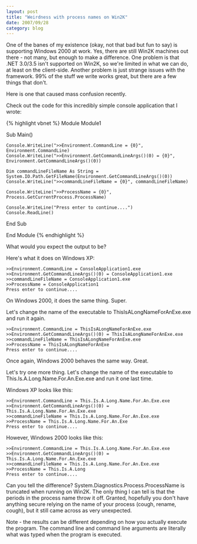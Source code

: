 ```yaml
---
layout: post
title: "Weirdness with process names on Win2K"
date: 2007/09/28
category: blog
---
```


One of the banes of my existence (okay, not that bad but fun to say) is supporting Windows 2000 at work. Yes, there are still Win2K machines out there - not many, but enough to make a difference. One problem is that .NET 3.0/3.5 isn't supported on Win2K, so we're limited in what we can do, at least on the client-side. Another problem is just strange issues with the framework. 99% of the stuff we write works great, but there are a few things that don't.

Here is one that caused mass confusion recently.

Check out the code for this incredibly simple console application that I wrote:

{% highlight vbnet %}
Module Module1

  Sub Main()

    Console.WriteLine(">>Environment.CommandLine = {0}", Environment.CommandLine)
    Console.WriteLine(">>Environment.GetCommandLineArgs()(0) = {0}", Environment.GetCommandLineArgs()(0))

    Dim commandLineFileName As String = System.IO.Path.GetFileName(Environment.GetCommandLineArgs()(0))
    Console.WriteLine(">>commandLineFileName = {0}", commandLineFileName)

    Console.WriteLine(">>ProcessName = {0}", Process.GetCurrentProcess.ProcessName)

    Console.WriteLine("Press enter to continue....")
    Console.ReadLine()

  End Sub

End Module
{% endhighlight %}

What would you expect the output to be?

Here's what it does on Windows XP:

    >>Environment.CommandLine = ConsoleApplication1.exe
    >>Environment.GetCommandLineArgs()(0) = ConsoleApplication1.exe
    >>commandLineFileName = ConsoleApplication1.exe
    >>ProcessName = ConsoleApplication1
    Press enter to continue....

On Windows 2000, it does the same thing. Super.

Let's change the name of the executable to ThisIsALongNameForAnExe.exe and run it again.

    >>Environment.CommandLine = ThisIsALongNameForAnExe.exe
    >>Environment.GetCommandLineArgs()(0) = ThisIsALongNameForAnExe.exe
    >>commandLineFileName = ThisIsALongNameForAnExe.exe
    >>ProcessName = ThisIsALongNameForAnExe
    Press enter to continue....

Once again, Windows 2000 behaves the same way. Great.

Let's try one more thing. Let's change the name of the executable to This.Is.A.Long.Name.For.An.Exe.exe and run it one last time.

Windows XP looks like this:

    >>Environment.CommandLine = This.Is.A.Long.Name.For.An.Exe.exe
    >>Environment.GetCommandLineArgs()(0) = This.Is.A.Long.Name.For.An.Exe.exe
    >>commandLineFileName = This.Is.A.Long.Name.For.An.Exe.exe
    >>ProcessName = This.Is.A.Long.Name.For.An.Exe
    Press enter to continue....

However, Windows 2000 looks like this:

    >>Environment.CommandLine = This.Is.A.Long.Name.For.An.Exe.exe
    >>Environment.GetCommandLineArgs()(0) = This.Is.A.Long.Name.For.An.Exe.exe
    >>commandLineFileName = This.Is.A.Long.Name.For.An.Exe.exe
    >>ProcessName = This.Is.A.Long
    Press enter to continue....

Can you tell the difference? System.Diagnostics.Process.ProcessName is truncated when running on Win2K. The only thing I can tell is that the periods in the process name throw it off. Granted, hopefully you don't have anything secure relying on the name of your process (cough, rename, cough), but it still came across as very unexpected.

Note - the results can be different depending on how you actually execute the program. The command line and command line arguments are literally what was typed when the program is executed.

